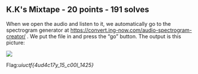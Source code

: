 ## K.K's Mixtape - 20 points - 191 solves

When we open the audio and listen to it, we automatically go to the spectrogram generator at https://convert.ing-now.com/audio-spectrogram-creator/ . We put the file in and press the “go” button. The output is this picture:

![](https://raw.githubusercontent.com/matdaneth/uiuctf-writeups/master/Images/K_K_s_Mixtape/writeup1.PNG)

Flag:*uiuctf{4ud4c17y_15_c00l_1425}*
